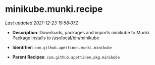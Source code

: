 # minikube.munki.recipe

_Last updated 2021-12-23 19:58:07Z_

- **Description**: Downloads, packages and imports minikube to Munki. Package installs to /usr/local/bin/minikube

- **Identifier**: `com.github.apettinen.munki.minikube`

- **Parent Recipes**: `com.github.apettinen.pkg.minikube`